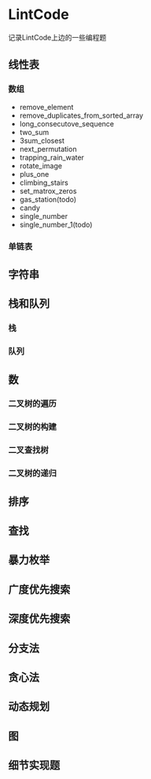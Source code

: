 # LintCode
记录LintCode上边的一些编程题

## 线性表

### 数组

- remove_element
- remove_duplicates_from_sorted_array
- long_consecutove_sequence
- two_sum
- 3sum_closest
- next_permutation
- trapping_rain_water
- rotate_image
- plus_one
- climbing_stairs
- set_matrox_zeros
- gas_station(todo)
- candy
- single_number
- single_number_1(todo)

### 单链表

## 字符串

## 栈和队列

### 栈

### 队列

## 数

### 二叉树的遍历

### 二叉树的构建

### 二叉查找树

### 二叉树的递归

## 排序

## 查找

## 暴力枚举

## 广度优先搜索

## 深度优先搜索

## 分支法

## 贪心法

## 动态规划

## 图

## 细节实现题
